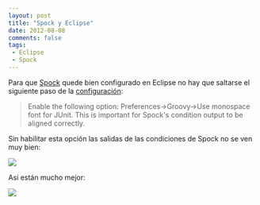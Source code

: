 ```yaml
---
layout: post
title: "Spock y Eclipse"
date: 2012-08-08
comments: false
tags:
 - Eclipse
 - Spock
---
```


Para que [Spock](http://spockframework.org/) quede bien configurado en Eclipse no hay que saltarse el siguiente paso de la [configuración](http://code.google.com/p/spock/wiki/GettingStarted#Eclipse): 

>Enable the following option: Preferences->Groovy->Use monospace font for JUnit. This is important for Spock's condition output to be aligned correctly.
 
Sin habilitar esta opción las salidas de las condiciones de Spock no se ven muy bien:
 
[![](http://dl.dropbox.com/u/302696/blog_files/spock_eclipse/spock_before.png)](http://dl.dropbox.com/u/302696/blog_files/spock_eclipse/spock_before.png)

Así están mucho mejor:

[![](http://dl.dropbox.com/u/302696/blog_files/spock_eclipse/spock_after.png)](http://dl.dropbox.com/u/302696/blog_files/spock_eclipse/spock_after.png)
